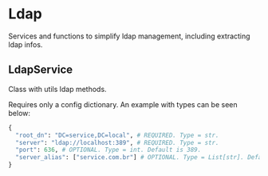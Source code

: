 # Ldap

Services and functions to simplify ldap management, including extracting ldap infos.

## LdapService

Class with utils ldap methods.

Requires only a config dictionary. An example with types can be seen below:

```python
{
  "root_dn": "DC=service,DC=local", # REQUIRED. Type = str.
  "server": "ldap://localhost:389", # REQUIRED. Type = str.
  "port": 636, # OPTIONAL. Type = int. Default is 389.
  "server_alias": ["service.com.br"] # OPTIONAL. Type = List[str]. Default is [].
}

```

